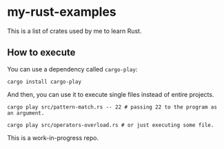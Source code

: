 # my-rust-examples

This is a list of crates used by me to learn Rust.

## How to execute

You can use a dependency called `cargo-play`:

    cargo install cargo-play

And then, you can use it to execute single files instead of entire projects.

    cargo play src/pattern-match.rs -- 22 # passing 22 to the program as an argument.

    cargo play src/operators-overload.rs # or just executing some file.


This is a work-in-progress repo.